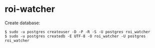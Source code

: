 # roi-watcher

Create database:

```
$ sudo -u postgres createuser -D -P -R -S -U postgres roi_watcher
$ sudo -u postgres createdb -E UTF-8 -O roi_watcher -U postgres roi_watcher
```
